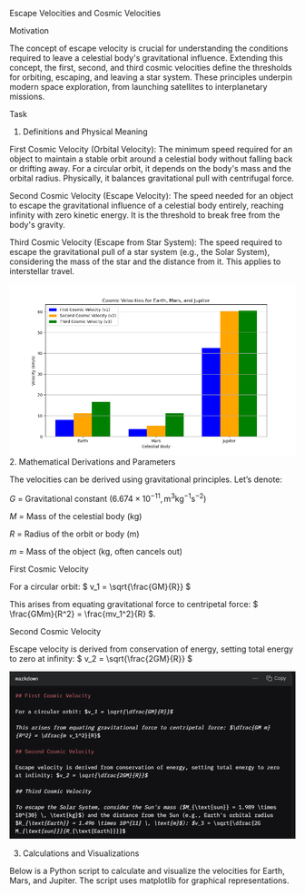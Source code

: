 Escape Velocities and Cosmic Velocities

Motivation

The concept of escape velocity is crucial for understanding the conditions required to leave a celestial body's gravitational influence. Extending this concept, the first, second, and third cosmic velocities define the thresholds for orbiting, escaping, and leaving a star system. These principles underpin modern space exploration, from launching satellites to interplanetary missions.

Task

1. Definitions and Physical Meaning

First Cosmic Velocity (Orbital Velocity): The minimum speed required for an object to maintain a stable orbit around a celestial body without falling back or drifting away. For a circular orbit, it depends on the body's mass and the orbital radius. Physically, it balances gravitational pull with centrifugal force.

Second Cosmic Velocity (Escape Velocity): The speed needed for an object to escape the gravitational influence of a celestial body entirely, reaching infinity with zero kinetic energy. It is the threshold to break free from the body's gravity.

Third Cosmic Velocity (Escape from Star System): The speed required to escape the gravitational pull of a star system (e.g., the Solar System), considering the mass of the star and the distance from it. This applies to interstellar travel.

![alt text](image-4.png)
2. Mathematical Derivations and Parameters

The velocities can be derived using gravitational principles. Let’s denote:


$G$ = Gravitational constant ($6.674 \times 10^{-11} , \text{m}^3 \text{kg}^{-1} \text{s}^{-2}$)

$M$ = Mass of the celestial body (kg)


$R$ = Radius of the orbit or body (m)


$m$ = Mass of the object (kg, often cancels out)

First Cosmic Velocity

For a circular orbit: $ v_1 = \sqrt{\frac{GM}{R}} $

This arises from equating gravitational force to centripetal force: $ \frac{GMm}{R^2} = \frac{mv_1^2}{R} $.

Second Cosmic Velocity

Escape velocity is derived from conservation of energy, setting total energy to zero at infinity: $ v_2 = \sqrt{\frac{2GM}{R}} $

![alt text](<Screenshot 2025-05-28 161637.png>)

3. Calculations and Visualizations

Below is a Python script to calculate and visualize the velocities for Earth, Mars, and Jupiter. The script uses matplotlib for graphical representations.